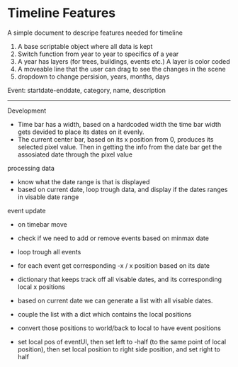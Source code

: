 # Timeline Features
A simple document to descripe features needed for timeline

1. A base scriptable object where all data is kept
2. Switch function from year to year to specifics of a year
3. A year has layers (for trees, buildings, events etc.) A layer is color coded
4. A moveable line that the user can drag to see the changes in the scene
5. dropdown to change persision, years, months, days

Event: startdate-enddate, category, name, description


---
Development

- Time bar has a width, based on a hardcoded width the time bar width gets devided to place its dates on it evenly.
- The current center bar, based on its x position from 0, produces its selected pixel value.
Then in getting the info from the date bar get the assosiated date through the pixel value

processing data
- know what the date range is that is displayed
- based on current date, loop trough data, and display if the dates ranges in visable date range

event update
- on timebar move
- check if we need to add or remove events based on minmax date
- loop trough all events
- for each event get corresponding -x / x position based on its date
- dictionary that keeps track off all visable dates, and its corresponding local x positions

- based on current date we can generate a list with all visable dates.
- couple the list with a dict which contains the local positions
- convert those positions to world/back to local to have event positions

- set local pos of eventUI, then set left to -half (to the same point of local position),
then set local position to right side position, and set right to half